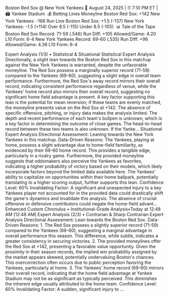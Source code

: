
Boston Red Sox @ New York Yankees
📅 August 24, 2025 | ⏰ 7:10 PM ET | 🏟️ Yankee Stadium
​
💰 Betting Lines
Moneyline
Boston Red Sox: +142
New York Yankees: -168
Run Line
Boston Red Sox: +1.5 (-137)
New York Yankees: -1.5 (+114)
Over 8.5
(-115)
Under 8.5
(-105)
​
📊 Tale of the Tape
Boston Red Sox
Record: 71-59 (.546)
Run Diff: +105
Allowed/Game: 4.20
L10 Form: 6-4
New York Yankees
Record: 69-60 (.535)
Run Diff: +96
Allowed/Game: 4.36
L10 Form: 6-4













Expert Analysis (1/3) • Statistical & Situational
 Statistical Expert Analysis
Directionally, a slight lean towards the Boston Red Sox in this matchup against the New York Yankees is warranted, despite the unfavorable moneyline. The Red Sox possess a marginally superior record (71-59) compared to the Yankees (69-60), suggesting a slight edge in overall team performance. Furthermore, the Red Sox's away record mirrors their overall record, indicating consistent performance regardless of venue, while the Yankees' home record also mirrors their overall record, suggesting no significant home field advantage is present. A key factor supporting this lean is the potential for mean reversion; if these teams are evenly matched, the moneyline presents value on the Red Sox at +142. The absence of specific offensive, pitching, or injury data makes the analysis limited. The depth and recent performance of each team's bullpen is unknown, which is a key factor in determining the outcome of close games. The head-to-head record between these two teams is also unknown. If the Yanke...
 Situational Expert Analysis
Directional Assessment: Leaning towards the New York Yankees in this matchup. Data-Driven Reasons: The Yankees, playing at home, possess a slight advantage due to home-field familiarity, as evidenced by their 69-60 home record. This provides a tangible edge, particularly in a rivalry game. Furthermore, the provided moneyline suggests that oddsmakers also perceive the Yankees as favorites, indicating a higher probability of victory based on their models, which likely incorporate factors beyond the limited data available here. The Yankees' ability to capitalize on opportunities within their home ballpark, potentially translating to a higher scoring output, further supports this lean. Confidence Level: 60% Invalidating Factor: A significant and unexpected injury to a key Yankees player not accounted for in the provided data could drastically shift the game's dynamics and invalidate this analysis. The absence of crucial offensive or defensive contributors could negate the home-field advant...
Enhanced Custom Chronulus • Institutional-Grade Analysis•Today at 12:48 AM
[12:48 AM]
 Expert Analysis (2/3) • Contrarian & Sharp
 Contrarian Expert Analysis
Directional Assessment: Lean towards the Boston Red Sox. Data-Driven Reasons: 1. The Red Sox possess a slightly superior record (71-59) compared to the Yankees (69-60), suggesting a marginal advantage in overall performance this season. This difference, while subtle, indicates a greater consistency in securing victories. 2. The provided moneylines offer the Red Sox at +142, presenting a favorable value opportunity. Given the proximity in their season records, the implied win probability assigned by the market appears skewed, potentially undervaluing Boston's chances. This overcorrection often occurs due to public perception favoring the Yankees, particularly at home. 3. The Yankees' home record (69-60) mirrors their overall record, indicating that the home field advantage at Yankee Stadium may not be as significant as typically perceived. This diminishes the inherent edge usually attributed to the home team. Confidence Level: 60% Invalidating Factor: A sudden, significant injury to ...